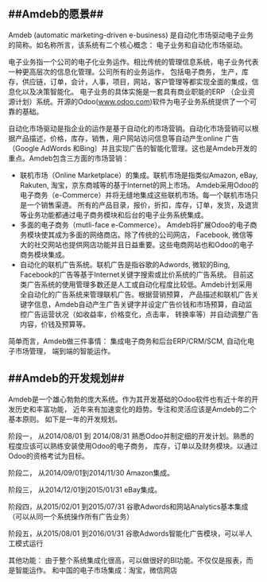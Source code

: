 ##Amdeb的愿景##
---------------

Amdeb (automatic marketing-driven e-business) 是自动化市场驱动电子业务的简称。如名称所言，该系统有二个核心概念：
电子业务和自动化市场驱动。 

电子业务指一个公司的电子化业务运作。相比传统的管理信息系统，电子业务代表一种更高层次的信息化管理。公司所有的业务运作， 
包括电子商务， 生产，库存，供应链，订单，会计，人事，项目，网站，客户管理等都实现全面的集成，信息化以及决策智能化。
电子业务的具体实施是一套具有商业职能的ERP （企业资源计划）系统。开源的Odoo(www.odoo.com)软件为电子业务系统提供了一个可靠的基础。

自动化市场驱动是指企业的运作是基于自动化的市场营销。自动化市场营销可以根据产品描述，价格，库存，销售，用户网站访问信息等自动产生online
广告（Google AdWords 和Bing）并且实现广告的智能化管理。这也是Amdeb开发的重点。Amdeb包含三方面的市场营销：

* 联机市场（Online Marketplace）的集成。联机市场是指类似Amazon, eBay, Rakuten, 淘宝，京东商城等的基于Internet的网上市场。
Amdeb采用Odoo的电子商务（e-Commerce）并将无缝地集成这些联机市场。每一个联机市场只是一个销售渠道。
所有的产品目录，报价，折扣，库存，订单，发货，及退货等业务功能都通过电子商务模块和后台的电子业务系统集成。
* 多面的电子商务（mutli-face e-Commerce）。 Amdeb将扩展Odoo的电子商务模块使其成为多面的网络商店。除了传统的公司网店，
Facebook, 微信等大的社交网站也提供网店功能并且日益重要。这些电商网站也和Odoo的电子商务模块集成。
* 自动化的联机广告系统。联机广告是指谷歌的Adwords, 微软的Bing, Facebook的广告等基于Internet关键字搜索或比价系统的广告系统。
目前这类广告系统的使用管理多数还是人工或自动化程度比较低。Amdeb计划采用全自动化的广告系统来管理联机广告。根据营销预算，
产品描述和联机广告关键字信息，Amdeb自动产生广告关键字并设定广告价钱和市场预算，自动监控广告运营状况（如收益率，价格变化，点击率，
转换率等）并自动调整广告内容，价钱及预算等。

简单而言，Amdeb做三件事情： 集成电子商务和后台ERP/CRM/SCM, 自动化电子市场管理， 端到端的智能运作。

##Amdeb的开发规划##
------------------

Amdeb是一个雄心勃勃的庞大系统。作为其开发基础的Odoo软件也有近十年的开发历史和丰富功能，
近年来有加速变化的趋势。专注和灵活应该是Amdeb的二个基本原则。
如下是一年的开发规划。

阶段一， 从2014/08/01 到 2014/08/31
熟悉Odoo并制定细的开发计划。熟悉的程度应该可以熟练安装使用Odoo的电子商务，
库存，订单以及财务模块。以通过Odoo的资格考试为目标。

阶段二， 从2014/09/01到2014/11/30
Amazon集成。

阶段三， 从2014/12/01到2015/01/31
eBay集成。

阶段四，从2015/02/01 到2015/07/31
谷歌Adwords和网站Analytics基本集成（可以从同一个系统操作所有广告业务）

阶段五，从2015/08/01 到2016/01/31
谷歌Adwords智能化广告模块，可以半人工模式运行

其他功能：
由于整个系统集成化很高，可以做很好的BI功能。不仅仅是报表，而是智能运作。
和中国的电子市场集成：淘宝，微信网店




